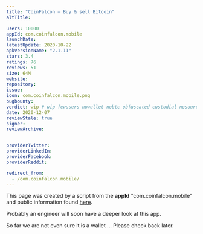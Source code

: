 ```yaml
---
title: "CoinFalcon – Buy & sell Bitcoin"
altTitle: 

users: 10000
appId: com.coinfalcon.mobile
launchDate: 
latestUpdate: 2020-10-22
apkVersionName: "2.1.11"
stars: 3.4
ratings: 76
reviews: 51
size: 64M
website: 
repository: 
issue: 
icon: com.coinfalcon.mobile.png
bugbounty: 
verdict: wip # wip fewusers nowallet nobtc obfuscated custodial nosource nonverifiable reproducible bounty defunct
date: 2020-12-07
reviewStale: true
signer: 
reviewArchive:


providerTwitter: 
providerLinkedIn: 
providerFacebook: 
providerReddit: 

redirect_from:
  - /com.coinfalcon.mobile/
---
```



This page was created by a script from the **appId** "com.coinfalcon.mobile" and public
information found
[here](https://play.google.com/store/apps/details?id=com.coinfalcon.mobile).

Probably an engineer will soon have a deeper look at this app.

So far we are not even sure it is a wallet ... Please check back later.